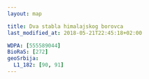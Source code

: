 ```yaml
---
layout: map

title: Dva stabla himalajskog borovca
last_modified_at: 2018-05-21T22:45:18+02:00

WDPA: [555589044]
BioRaS: [272]
geoSrbija:
  L1_182: [90, 91]
---
```

